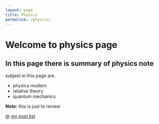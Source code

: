 ```yaml
---
layout: page
title: Physics
permalink: /physics/
---
```


# Welcome to physics page
## In this page there is summary of physics note


subjest in this page are.

- physics modern
- relative theory
- quantum mechanics


**Note:** this is just to review 

@ [my post list](http://abaghbani.github.io/physics)

